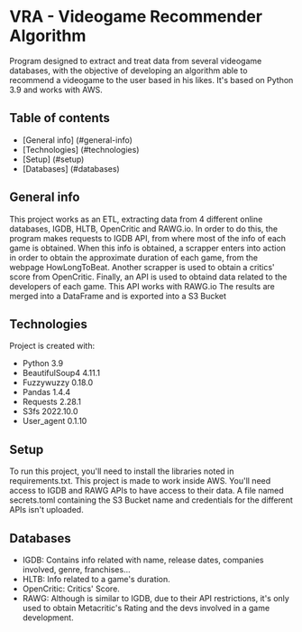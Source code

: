 # VRA - Videogame Recommender Algorithm
Program designed to extract and treat data from several videogame databases, with the objective of developing an algorithm able to recommend a videogame to the user based in his likes. It's based on Python 3.9 and works with AWS.

## Table of contents
* [General info] (#general-info)
* [Technologies] (#technologies)
* [Setup] (#setup)
* [Databases] (#databases)

## General info
This project works as an ETL, extracting data from 4 different online databases, IGDB, HLTB, OpenCritic and RAWG.io.
In order to do this, the program makes requests to IGDB API, from where most of the info of each game is obtained.
When this info is obtained, a scrapper enters into action in order to obtain the approximate duration of each game, from the webpage HowLongToBeat.
Another scrapper is used to obtain a critics' score from OpenCritic.
Finally, an API is used to obtaind data related to the developers of each game. This API works with RAWG.io
The results are merged into a DataFrame and is exported into a S3 Bucket

## Technologies
Project is created with:
* Python 3.9
* BeautifulSoup4 4.11.1
* Fuzzywuzzy 0.18.0
* Pandas 1.4.4
* Requests 2.28.1
* S3fs 2022.10.0
* User_agent 0.1.10

## Setup
To run this project, you'll need to install the libraries noted in requirements.txt.
This project is made to work inside AWS.
You'll need access to IGDB and RAWG APIs to have access to their data.
A file named secrets.toml containing the S3 Bucket name and credentials for the different APIs isn't uploaded.

## Databases
* IGDB: Contains info related with name, release dates, companies involved, genre, franchises...
* HLTB: Info related to a game's duration.
* OpenCritic: Critics' Score.
* RAWG: Although is similar to IGDB, due to their API restrictions, it's only used to obtain Metacritic's Rating and the devs involved in a game development.